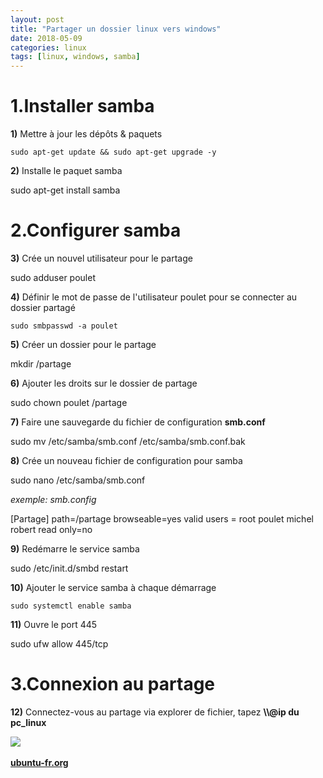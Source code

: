 ```yaml
---
layout: post
title: "Partager un dossier linux vers windows"
date: 2018-05-09
categories: linux
tags: [linux, windows, samba]
---
```

**1.Installer samba**
=====================

**1)** Mettre à jour les dépôts & paquets

    sudo apt-get update && sudo apt-get upgrade -y

  
**2)** Installe le paquet samba

sudo apt-get install samba

**2.Configurer samba**
======================

**3)** Crée un nouvel utilisateur pour le partage

sudo adduser poulet

  
**4)** Définir le mot de passe de l'utilisateur poulet pour se connecter au dossier partagé

    sudo smbpasswd -a poulet

  
**5)** Créer un dossier pour le partage

mkdir /partage

  
**6)** Ajouter les droits sur le dossier de partage

sudo chown poulet /partage

  
**7)** Faire une sauvegarde du fichier de configuration **smb.conf**

sudo mv /etc/samba/smb.conf /etc/samba/smb.conf.bak

**8)** Crée un nouveau fichier de configuration pour samba

sudo nano /etc/samba/smb.conf

_exemple: smb.config_

\[Partage\] path=/partage browseable=yes valid users = root poulet michel robert read only=no

  
**9)** Redémarre le service samba

sudo /etc/init.d/smbd restart

  
**10)** Ajouter le service samba à chaque démarrage

    sudo systemctl enable samba

  
**11)** Ouvre le port 445

sudo ufw allow 445/tcp

3.Connexion au partage
======================

**12)** Connectez-vous au partage via explorer de fichier, tapez **\\\\@ip du pc\_linux**

![](https://1.bp.blogspot.com/-2p8f6akzlVY/YLVtbsJdnNI/AAAAAAAAE9o/FZzAw8SZ7MECT5UrPUFz5VXx8Us1KlaNQCNcBGAsYHQ/s16000/partage.webp) 

**[ubuntu-fr.org](https://doc.ubuntu-fr.org/samba)**